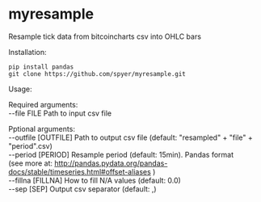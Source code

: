 # myresample

Resample tick data from bitcoincharts csv into OHLC bars  

Installation:  

```
pip install pandas  
git clone https://github.com/spyer/myresample.git
```
Usage:  
  
Required arguments:  
  --file FILE          Path to input csv file  
  
Pptional arguments:  
  --outfile [OUTFILE]  Path to output csv file (default: "resampled" + "file" + "period".csv)  
  --period [PERIOD]    Resample period (default: 15min). Pandas format   
                       (see more at: http://pandas.pydata.org/pandas-docs/stable/timeseries.html#offset-aliases )  
  --fillna [FILLNA]    How to fill N/A values (default: 0.0)  
  --sep [SEP]          Output csv separator (default: ,)  
